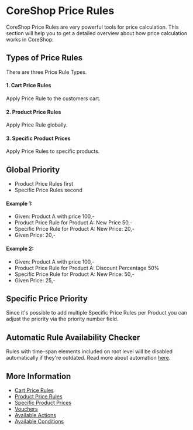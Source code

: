 # CoreShop Price Rules
CoreShop Price Rules are very powerful tools for price calculation.
This section will help you to get a detailed overview about how price calculation works in CoreShop:

## Types of Price Rules
There are three Price Rule Types.

#### 1. Cart Price Rules
Apply Price Rule to the customers cart.

#### 2. Product Price Rules
Apply Price Rule globally.

#### 3. Specific Product Prices
Apply Price Rules to specific products.

## Global Priority
- Product Price Rules first
- Specific Price Rules second

#### Example 1:
- Given: Product A with price 100,-
- Product Price Rule for Product A: New Price 50,-
- Specific Price Rule for Product A: New Price: 20,-
- Given Price: 20,-

#### Example 2:
- Given: Product A with price 100,-
- Product Price Rule for Product A: Discount Percentage 50%
- Specific Price Rule for Product A: New Price: 50,-
- Given Price: 25,-

## Specific Price Priority
Since it's possible to add multiple Specific Price Rules per Product you can adjust the
priority via the priority number field.

## Automatic Rule Availability Checker
Rules with time-span elements included on root level will be disabled automatically if they're outdated.
Read more about automation [here](../10_Automation/README.md#expired-rules).

## More Information

- [Cart Price Rules](./01_Cart_Price_Rules.md)
- [Product Price Rules](./02_Product_Price_Rules.md)
- [Specific Product Prices](./03_Specific_Product_Prices.md)
- [Vouchers](./04_Vouchers.md)
- [Available Actions](./05_Actions.md)
- [Available Conditions](./06_Conditions.md)